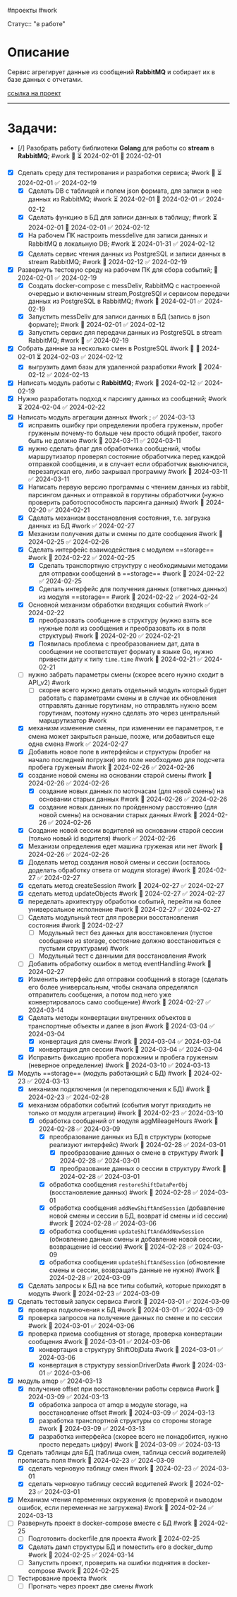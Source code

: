 #проекты
#work

Статус:: "в работе"
# Описание
Сервис агрегирует данные из сообщений __RabbitMQ__ и собирает их в базе данных с отчетами.

[ссылка на проект](https://github.com/SouthUral/agg-data-per-shift)

___

# Задачи:
- [/] Разобрать работу библиотеки __Golang__  для работы со __stream__ в __RabbitMQ__; #work  🔼 ⏳ 2024-02-01 📅 2024-02-01
- [x] Сделать среду для тестирования и разработки сервиса; #work 🔼 ⏳ 2024-02-01 ✅ 2024-02-19
	- [x] Сделать DB с таблицей и полем json  формата, для записи в нее данных из RabbitMQ; #work ⏳ 2024-02-01 📅 2024-02-01 ✅ 2024-02-12
	- [x] Сделать функцию в БД для записи данных в таблицу; #work ⏳ 2024-02-01 📅 2024-02-01 ✅ 2024-02-12
	- [x] На рабочем ПК настроить messdelive для записи данных и RabbitMQ в локальную DB; #work ⏳ 2024-01-31 ✅ 2024-02-12
	- [x] Сделать сервис чтения данных из PostgreSQL и записи данных в stream RabbitMQ; #work 📅 2024-02-12 ✅ 2024-02-19
- [x] Развернуть тестовую среду на рабочем ПК для сбора событий; 📅 2024-02-01 ✅ 2024-02-19
	- [x] Создать  docker-compose c messDeliv, RabbitMQ с настроенной очередью и включенным stream,PostgreSQl и сервисом передачи данных из PostgreSQL в RabbitMQ; #work 📅 2024-02-01 ✅ 2024-02-19
	- [x] Запустить messDeliv для записи данных в БД (запись в json формате); #work 📅 2024-02-01 ✅ 2024-02-12
	- [x] Запустить сервис для передачи данных из PostgreSQL в stream RabbitMQ; #work  📅 ✅ 2024-02-19
- [x] Собрать данные за несколько смен в PostgreSQL #work 🔼 🛫 2024-02-01 ⏳ 2024-02-03 ✅ 2024-02-12
	- [x] выгрузить дамп базы для удаленной разработки #work 📅 2024-02-12 ✅ 2024-02-13
- [x] Написать модуль работы с __RabbitMQ__; #work 📅 2024-02-12 ✅ 2024-02-19
- [x] Нужно разработать подход к парсингу данных из сообщений; #work ⏳ 2024-02-04 ✅ 2024-02-22
- [x] Написать модуль агрегации данных #work ; ✅ 2024-03-13
	- [x] исправить ошибку при определении пробега груженым, пробег груженым почему-то больше чем просто общий пробег, такого быть не должно #work 📅 2024-03-11 ✅ 2024-03-11
	- [x] нужно сделать флаг для обработчика сообщений, чтобы маршрутизатор проверял состояние обработчика перед каждой отправкой сообщения, и в случает если обработчик выключился, перезапускал его, либо закрывал программу #work 📅 2024-03-11 ✅ 2024-03-11
	- [x] Написать первую версию программы с чтением данных из rabbit, парсингом данных и отправкой в горутины обработчики (нужно проверить работоспособность парсинга данных) #work 📅 2024-02-20 ✅ 2024-02-21
	- [x] Сделать механизм восстановления состояния, т.е. загрузка данных из БД #work ✅ 2024-02-27
	- [x] Механизм получения даты и смены по дате сообщения #work 📅 2024-02-25 ✅ 2024-02-26
	- [x] Сделать интерфейс взаимодействия с модулем ==storage== #work 📅 2024-02-22 ✅ 2024-02-25
		- [x] Сделать транспортную структуру с необходимыми методами для отправки сообщений в ==storage== #work 📅 2024-02-22 ✅ 2024-02-25
		- [x] Сделать интерфейс для получения данных (ответных данных) из модуля ==storage== #work 📅 2024-02-22 ✅ 2024-02-24
	- [x] Основной механизм обработки входящих событий #work ✅ 2024-02-22
		- [x] преобразовать сообщение в структуру (нужно взять все нужные поля из сообщения и преобразовать их в поля структуры) #work 📅 2024-02-20 ✅ 2024-02-21
		- [x] Появилась проблема с преобразованием дат, дата в сообщении не соответствует формату в языке Go, нужно привести дату к типу `time.time` #work 📅 2024-02-21 ✅ 2024-02-21
	- [ ] нужно забрать параметры смены (скорее всего нужно сходит в API_v2) #work 
		- [ ] скорее всего нужно делать отдельный модуль который будет работать с параметрами смены и в случае их обновления отправлять данные горутинам, но отправлять нужно всем горутинам, поэтому нужно сделать это через центральный маршрутизатор #work
	- [x] механизм изменение смены, при изменении ее параметров, т.е смена может закрыться раньше, позже, или добавиться еще одна смена #work ✅ 2024-02-27
	- [x] Добавить новое поле в интерфейсы и структуры (пробег на начало последней погрузки) это поле необходимо для подсчета пробега груженым #work 📅 2024-02-26 ✅ 2024-02-26
	- [x] создание новой смены на основании старой смены #work 📅 2024-02-26 ✅ 2024-02-26
		- [x] создание новых данных по моточасам (для новой смены) на основании старых данных #work 📅 2024-02-26 ✅ 2024-02-26
		- [x] создание новых данных по пройденному расстоянию (для новой смены) на основании старых данных #work 📅 2024-02-26 ✅ 2024-02-26
	- [x] Создание новой сессии водителей на основании старой сессии (только новый id водителя) #work ✅ 2024-02-26
	- [x] Механизм определения едет машина груженая или нет #work 📅 2024-02-26 ✅ 2024-02-26
	- [x] Доделать метод создания новой смены и сессии (осталось доделать обработку ответа от модуля storage) #work 📅 2024-02-27 ✅ 2024-02-27
	- [x] сделать метод createSession #work 📅 2024-02-27 ✅ 2024-02-27
	- [x] сделать метод updateObjects #work 📅 2024-02-27 ✅ 2024-02-27
	- [x] переделать архитектуру обработки событий, перейти на более универсальное исполнение #work 📅 2024-02-27 ✅ 2024-02-27
	- [ ] Сделать модульный тест для проверки восстановления состояния #work 📅 2024-02-27 
		- [ ] Модульный тест без данных для восстановления (пустое сообщение из storage, состояние должно восстановиться с пустыми структурами) #work 
		- [ ] Модульный тест с данными для восстановления #work 
	- [ ] Добавить обработку ошибок в метод eventHandling #work 📅 2024-02-27 
	- [x] Изменить интерфейс для отправки сообщений в storage (сделать его более универсальным, чтобы сначала определялся отправитель сообщения, а потом под него уже конвертировалось само сообщение) #work 📅 2024-02-27 ✅ 2024-03-14
	- [x] Сделать методы конвертации внутренних объектов в транспортные объекты и далее в json #work 📅 2024-03-04 ✅ 2024-03-04
		- [x] конвертация для смены #work 📅 2024-03-04 ✅ 2024-03-04
		- [x] конвертация для сессии #work 📅 2024-03-04 ✅ 2024-03-04
	- [x] Исправить фиксацию пробега порожним и пробега груженым (неверное определение) #work 📅 2024-03-10 ✅ 2024-03-13
- [x] Модуль ==storage== (модуль работающий с БД) #work 📅 2024-02-23 ✅ 2024-03-13
	- [x] механизм подключения (и переподключения к БД) #work 📅 2024-02-23 ✅ 2024-02-28
	- [x] механизм обработки событий (события могут приходить не только от модуля агрегации) #work 📅 2024-02-23 ✅ 2024-03-10
		- [x] обработка сообщений от модуля aggMileageHours #work 📅 2024-02-28 ✅ 2024-03-09
			- [x] преобразование данных из БД в структуры (которые реализуют интерфейс) #work 📅 2024-02-28 ✅ 2024-03-01
				- [x] преобразование данных о смене в структуру #work 📅 2024-02-28 ✅ 2024-03-01
				- [x] преобразование данных о сессии в структуру #work 📅 2024-02-28 ✅ 2024-03-01
			- [x] обработка сообщения `restoreShiftDataPerObj` (восстановление данных) #work 📅 2024-02-28 ✅ 2024-03-01
			- [x] обработка сообщения `addNewShiftAndSession` (добавление новой смены и сессии в БД, возврат id смены и id сессии) #work 📅 2024-02-28 ✅ 2024-03-06
			- [x] обработка сообщения `updateShiftAndAddNewSession` (обновление данных смены и добавление новой сессии, возвращение id сессии) #work 📅 2024-02-28 ✅ 2024-03-09
			- [x] обработка сообщения `updateShiftAndSession` (обновление смены и сессии, возвращать данные не нужно) #work 📅 2024-02-28 ✅ 2024-03-09
	- [x] Сделать запросы к БД на все типы событий, которые приходят в модуль #work 📅 2024-02-23 ✅ 2024-03-09
- [x] Сделать тестовый запуск сервиса #work 📅 2024-03-01 ✅ 2024-03-09
	- [x] проверка подключения к БД #work 📅 2024-03-01 ✅ 2024-03-09
	- [x] проверка запросов на получение данных по смене и по сессии #work 📅 2024-03-01 ✅ 2024-03-06
	- [x] проверка приема сообщения от storage, проверка конвертации сообщения #work 📅 2024-03-01 ✅ 2024-03-06
		- [x] конвертация в структуру ShiftObjData #work 📅 2024-03-01 ✅ 2024-03-06
		- [x] конвертация в структуру sessionDriverData #work 📅 2024-03-01 ✅ 2024-03-06
- [x] модуль amqp ✅ 2024-03-13
	- [x] получение offset при восстановлении работы сервиса #work 📅 2024-03-09 ✅ 2024-03-13
		- [x] обработка запроса от amqp в модуле storage,  на восстановление offset #work 📅 2024-03-09 ✅ 2024-03-13
		- [x] разработка транспортной структуры со стороны storage #work 📅 2024-03-09 ✅ 2024-03-13
		- [x] разработка интерфейса (скорее всего не понадобится, нужно просто передать цифру) #work 📅 2024-03-09 ✅ 2024-03-13
- [x] Сделать таблицы для БД (таблица смен, таблица сессий водителей) прописать поля #work 📅 2024-02-23 ✅ 2024-03-09
	- [x] сделать черновую таблицу смен #work 📅 2024-02-23 ✅ 2024-03-01
	- [x] сделать черновую таблицу сессий водителей #work 📅 2024-02-23 ✅ 2024-03-01
- [x] Механизм чтения переменных окружения (с проверкой и выводом ошибок, если переменная не загружена) #work 📅 2024-02-24 ✅ 2024-03-13
- [ ] Развернуть проект в docker-compose вместе с БД #work 📅 2024-02-25 
	- [ ] Подготовить dockerfile для проекта #work 📅 2024-02-25 
	- [x] Сделать дамп структуры БД и поместить его в docker_dump #work 📅 2024-02-25 ✅ 2024-03-14
	- [ ] Запустить проект, проверить на ошибки поднятия в docker-compose #work 📅 2024-02-25 
- [ ] Тестирование проекта #work 
	- [ ] Прогнать через проект две смены #work 